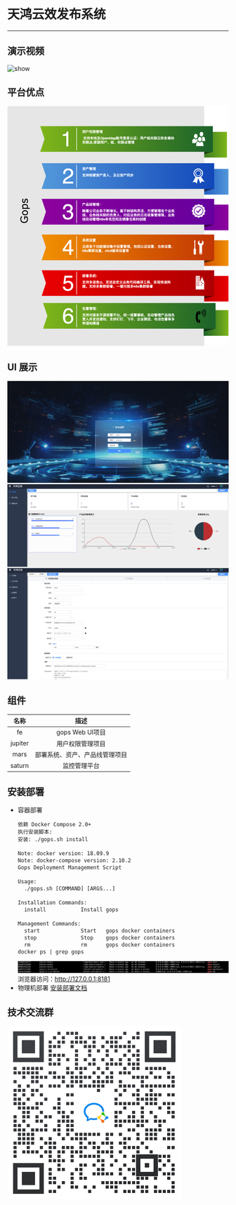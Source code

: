 # 天鸿云效发布系统
---
## 演示视频
![show](./imgs/show.gif)
## 平台优点
![feature](./imgs/feature.png)

## UI 展示
![ui](./imgs/login.png)
![dashboard](./imgs/dashboard.png)
![task](./imgs/task.png)

## 组件
|名称|描述|
|:--:|:--:|
|fe|gops Web UI项目|
|jupiter|用户权限管理项目|
|mars|部署系统、资产、产品线管理项目|
|saturn|监控管理平台|

## 安装部署
- 容器部署
  ```
  依赖 Docker Compose 2.0+
  执行安装脚本:
  安装: ./gops.sh install

  Note: docker version: 18.09.9
  Note: docker-compose version: 2.10.2
  Gops Deployment Management Script

  Usage:
    ./gops.sh [COMMAND] [ARGS...]

  Installation Commands:
    install           Install gops

  Management Commands:
    start             Start   gops docker containers
    stop              Stop    gops docker containers
    rm                rm      gops docker containers
  docker ps | grep gops
  ```
  ![docker_proces](./imgs/docker_process.jpg)
  浏览器访问：http://127.0.0.1:8181
- 物理机部署
[安装部署文档](https://ztth.gitbook.io/gops/install)

## 技术交流群
![交流群](./imgs/wxq.png)